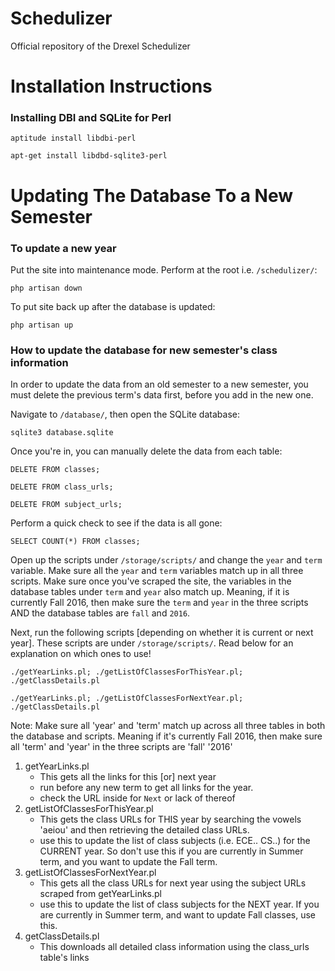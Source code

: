 # Schedulizer

Official repository of the Drexel Schedulizer

# Installation Instructions

### Installing DBI and SQLite for Perl

    aptitude install libdbi-perl

    apt-get install libdbd-sqlite3-perl

# Updating The Database To a New Semester

### To update a new year

Put the site into maintenance mode. Perform at the root i.e. `/schedulizer/`:

    php artisan down

To put site back up after the database is updated:

    php artisan up

### How to update the database for new semester's class information

In order to update the data from an old semester to a new semester, you must delete the previous term's data first, before you add in the new one.

Navigate to `/database/`, then open the SQLite database:

    sqlite3 database.sqlite

Once you're in, you can manually delete the data from each table:

    DELETE FROM classes;

    DELETE FROM class_urls;

    DELETE FROM subject_urls;

Perform a quick check to see if the data is all gone:

    SELECT COUNT(*) FROM classes;

Open up the scripts under `/storage/scripts/` and change the `year` and `term` variable. Make sure all the `year` and `term` variables match up in all three scripts. Make sure once you've scraped the site, the variables in the database tables under `term` and `year` also match up. Meaning, if it is currently Fall 2016, then make sure the `term` and `year` in the three scripts AND the database tables are `fall` and `2016`. 

Next, run the following scripts [depending on whether it is current or
next year]. These scripts are under `/storage/scripts/`. Read below for an explanation on which ones to use!

    ./getYearLinks.pl; ./getListOfClassesForThisYear.pl; ./getClassDetails.pl

    ./getYearLinks.pl; ./getListOfClassesForNextYear.pl; ./getClassDetails.pl

Note: Make sure all 'year' and 'term' match up across all three
tables in both the database and scripts. Meaning if it's currently 
Fall 2016, then make sure all 'term' and 'year' in the three scripts 
are 'fall' '2016'

1. getYearLinks.pl
    - This gets all the links for this [or] next year 
    - run before any new term to get all links for the year.
    - check the URL inside for `Next` or lack of thereof
2. getListOfClassesForThisYear.pl
    - This gets the class URLs for THIS year by searching the vowels
      'aeiou' and then retrieving the detailed class URLs. 
    - use this to update the list of class subjects (i.e. ECE..
      CS..) for the CURRENT year. So don't use this if you are
      currently in Summer term, and you want to update the Fall
      term.  
3. getListOfClassesForNextYear.pl 
    - This gets all the class URLs for next year using the subject
      URLs scraped from getYearLinks.pl
    - use this to update the list of class subjects for the
      NEXT year. If you are currently in Summer term, and
      want to update Fall classes, use this.
4. getClassDetails.pl
    - This downloads all detailed class information using the
      class_urls table's links

